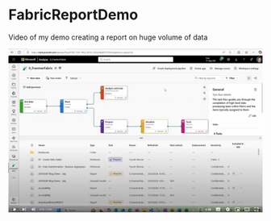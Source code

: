 # FabricReportDemo
Video of my demo creating a report on huge volume of data

[![image text](/Picture/Screen.png)](https://youtu.be/o_TeObX6iY4?si=J8bDLJI5ctljl6Aq)